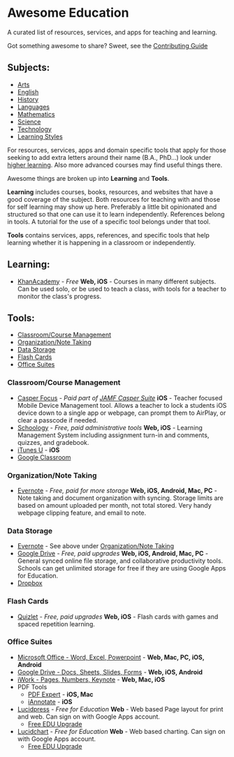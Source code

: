 # Awesome Education

A curated list of resources, services, and apps for teaching and learning.

Got something awesome to share? Sweet, see the [Contributing Guide](CONTRIBUTING.md)

## Subjects:
- [Arts](arts.md)
- [English](english.md)
- [History](history.md)
- [Languages](languages.md)
- [Mathematics](mathematics.md)
- [Science](science.md)
- [Technology](technology.md)
- [Learning Styles](learning-styles.md)

For resources, services, apps and domain specific tools that apply for those seeking to add extra letters around their name (B.A., PhD...) look under [higher learning](higher/). Also more advanced courses may find useful things there.

Awesome things are broken up into __Learning__ and __Tools__.

__Learning__ includes courses, books, resources, and websites that have a good coverage of the subject. Both resources for teaching with and those for self learning may show up here. Preferably a little bit opinionated and structured so that one can use it to learn independently. References belong in tools. A tutorial for the use of a specific tool belongs under that tool.

__Tools__ contains services, apps, references, and specific tools that help learning whether it is happening in a classroom or independently.

## Learning:
- [KhanAcademy](https://www.khanacademy.org) - _Free_ __Web, iOS__ - Courses in many different subjects. Can be used solo, or be used to teach a class, with tools for a teacher to monitor the class's progress.

## Tools:
- [Classroom/Course Management](#classroomcourse-management)
- [Organization/Note Taking](#organizationnote-taking)
- [Data Storage](#data-storage)
- [Flash Cards](#flash-cards)
- [Office Suites](#office-suites)

### Classroom/Course Management
- [Casper Focus](http://www.jamfsoftware.com/products/casper-focus/) - _Paid part of [JAMF Casper Suite](http://www.jamfsoftware.com/products/casper-suite/)_ __iOS__ - Teacher focused Mobile Device Management tool. Allows a teacher to lock a students iOS device down to a single app or webpage, can prompt them to AirPlay, or clear a passcode if needed.
- [Schoology](https://www.schoology.com) - _Free, paid administrative tools_  __Web, iOS__ - Learning Management System including assignment turn-in and comments, quizzes, and gradebook.
- [iTunes U](http://www.apple.com/education/ipad/itunes-u/) - __iOS__
- [Google Classroom](https://classroom.google.com/)

### Organization/Note Taking
- [Evernote](https://evernote.com) - _Free, paid for more storage_ __Web, iOS, Android, Mac, PC__ - Note taking and document organization with syncing. Storage limits are based on amount uploaded per month, not total stored. Very handy webpage clipping feature, and email to note.

### Data Storage
- [Evernote](https://evernote.com) - See above under [Organization/Note Taking](#organization/note-taking)
- [Google Drive](https://drive.google.com/) - _Free, paid upgrades_ __Web, iOS, Android, Mac, PC__ - General synced online file storage, and collaborative productivity tools. Schools can get unlimited storage for free if they are using Google Apps for Education.
- [Dropbox]()

### Flash Cards
- [Quizlet](https://quizlet.com/) - _Free, paid upgrades_ __Web, iOS__ - Flash cards with games and spaced repetition learning.

### Office Suites
- [Microsoft Office - Word, Excel, Powerpoint](https://products.office.com/en-US/) - __Web, Mac, PC, iOS, Android__
- [Google Drive - Docs, Sheets, Slides, Forms](https://drive.google.com/) - __Web, iOS, Android__
- [iWork - Pages, Numbers, Keynote](http://www.apple.com/iwork-for-icloud/) - __Web, Mac, iOS__
- PDF Tools
  - [PDF Expert](https://readdle.com/products/pdfexpert5) - __iOS, Mac__
  - [iAnnotate](http://www.iannotate.com) - __iOS__
- [Lucidpress](https://www.lucidpress.com) - _Free for Education_ __Web__ - Web based Page layout for print and web. Can sign on with Google Apps account.
  - [Free EDU Upgrade](https://www.lucidpress.com/pages/usecase/education)
- [Lucidchart](https://www.lucidchart.com) - _Free for Education_ __Web__ - Web based charting. Can sign on with Google Apps account.
  - [Free EDU Upgrade](https://www.lucidchart.com/pages/usecase/education)
